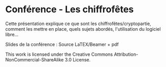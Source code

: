 Conférence - Les chiffrofêtes
=================================

Cette présentation explique ce que sont les chiffrofêtes/cryptopartie, comment les mettre en place, quels sujets abordés, l'utilisation du logiciel libre...

Slides de la conférence : Source LaTEX/Beamer + pdf

This work is licensed under the Creative Commons Attribution-NonCommercial-ShareAlike 3.0 License.